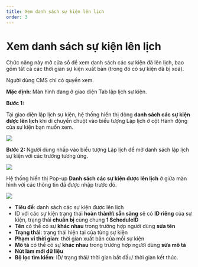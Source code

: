```yaml
---
title: Xem danh sách sự kiện lên lịch
order: 3
---
```

# Xem danh sách sự kiện lên lịch
Chức năng này mở cửa sổ để xem danh sách các sự kiện đã lên lịch, bao gồm tất cả các thời gian sự kiện xuất bản (trong đó có sự kiện đã bị xoá). 

Người dùng CMS chỉ có quyền xem.

**Mặc định**: Màn hình đang ở giao diện Tab lập lịch sự kiện.

**Bước 1:** 

Tại giao diện lập lịch sự kiện, hệ thống hiển thị dòng **danh sách các sự kiện được lên lịch** khi di chuyển chuột vào biểu tượng Lập lịch ở cột Hành động của sự kiện bạn muốn xem.

 ![](../../images/icon_schedule.png)

 **Bước 2:** Người dùng nhấp vào biểu tượng Lập lịch để mở danh sách lập lịch sự kiện với các trường tương ứng.

 ![](../../images/icon_schedule.png)

Hệ thống hiển thị Pop-up **Danh sách các sự kiện được lên lịch** ở giữa màn hình với các thông tin đã được nhập trước đó.

![](../../images/Popup_Schedule_List.png)
 
* **Tiêu đề**: danh sách các sự kiện được lên lịch
* ID với các sự kiện trạng thái **hoàn thành\ sẵn sàng** sẽ có **ID riêng** của sự kiện, trạng thái **chuẩn bị** cùng chung **1 ScheduleID**
* **Tên** có thể có sự **khác nhau** trong trường hợp người dùng **sửa tên**
* **Trạng thái**: trạng thái hiện tại của từng sự kiện 
* **Phạm vi thời gian**: thời gian xuất bản của mỗi sự kiện
* **Mô tả** có thể có sự **khác nhau** trong trường hợp người dùng **sửa mô tả**
* **Nút làm mới dữ liệu**
* **Bộ lọc tìm kiếm**: ID/ trạng thái/ thời gian bắt đầu/ thời gian kết thúc. 